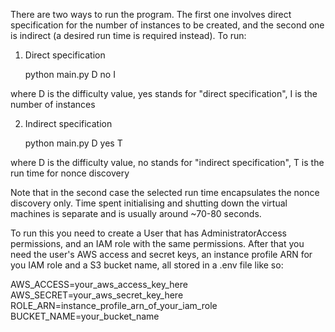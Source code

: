 There are two ways to run the program. The first one involves direct specification for the number of instances to be created, and the second one is indirect (a desired run time is required instead). To run:

1) Direct specification

    python main.py D no I

where D is the difficulty value, yes stands for "direct specification", I is the number of instances

2) Indirect specification

    python main.py D yes T
    
where D is the difficulty value, no stands for "indirect specification", T is the run time for nonce discovery

Note that in the second case the selected run time encapsulates the nonce discovery only. Time spent initialising and shutting down the virtual machines is separate and is usually around ~70-80 seconds.

To run this you need to create a User that has AdministratorAccess permissions, and an IAM role with the same permissions. After that you need the user's AWS access and secret keys, an instance profile ARN for you IAM role and a S3 bucket name, all stored in a .env file like so:

AWS_ACCESS=your_aws_access_key_here
AWS_SECRET=your_aws_secret_key_here
ROLE_ARN=instance_profile_arn_of_your_iam_role
BUCKET_NAME=your_bucket_name